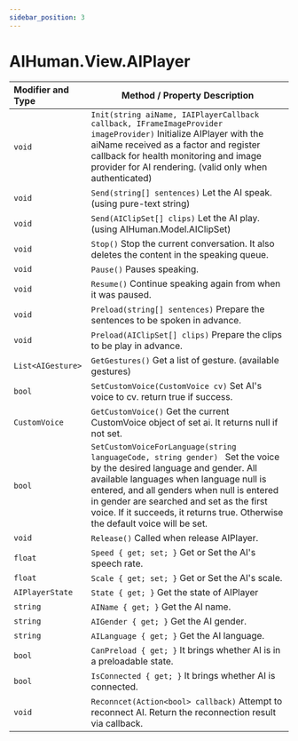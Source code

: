 ```yaml
---
sidebar_position: 3
---
```


# AIHuman.View.AIPlayer

| Modifier and Type                    | Method / Property Description                                |
| :----------------------------------- | ------------------------------------------------------------ |
| `void`                               | `Init(string aiName, IAIPlayerCallback callback, IFrameImageProvider imageProvider)`  Initialize AIPlayer with the aiName received as a factor and register callback for health monitoring and image provider for AI rendering. (valid only when authenticated) |
| `void`                               | `Send(string[] sentences)` Let the AI speak. (using pure-text string) |
| `void`                               | `Send(AIClipSet[] clips)` Let the AI play. (using AIHuman.Model.AIClipSet) |
| `void`                               | `Stop()` Stop the current conversation. It also deletes the content in the speaking queue. |
| `void`                               | `Pause()` Pauses speaking.                                    |
| `void`                               | `Resume()` Continue speaking again from when it was paused.   |
| `void`                               | `Preload(string[] sentences)` Prepare the sentences to be spoken in advance. |
| `void`                               | `Preload(AIClipSet[] clips)` Prepare the clips to be play in advance. |
| `List<AIGesture>`                    | `GetGestures()` Get a list of gesture. (available gestures) |
| `bool`                               | `SetCustomVoice(CustomVoice cv)` Set AI's voice to cv. return true if success.|
| `CustomVoice`                        | `GetCustomVoice()` Get the current CustomVoice object of set ai. It returns null if not set. |
| `bool`                        | `SetCustomVoiceForLanguage(string languageCode, string gender) ` Set the voice by the desired language and gender. All available languages when language null is entered, and all genders when null is entered in gender are searched and set as the first voice. If it succeeds, it returns true. Otherwise the default voice will be set. |
| `void`                               | `Release()` Called when release AIPlayer.                |
| `float`                              | `Speed { get; set; }` Get or Set the AI's speech rate.       |
| `float`                              | `Scale { get; set; }` Get or Set the AI's scale.             |
| `AIPlayerState`                       | `State { get; }` Get the state of AIPlayer             |
| `string`                             | `AIName { get; }` Get the AI name.                           |
| `string`                             | `AIGender { get; }` Get the AI gender.                        |
| `string`                             | `AILanguage { get; }` Get the AI language.                        |
| `bool`                             | `CanPreload { get; }` It brings whether AI is in a preloadable state.                      |
| `bool`                             | `IsConnected { get; }` It brings whether AI is connected.                    |
| `void`                        | `Reconncet(Action<bool> callback)` Attempt to reconnect AI. Return the reconnection result via callback. | 